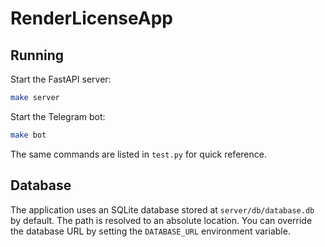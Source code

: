# RenderLicenseApp

## Running

Start the FastAPI server:

```bash
make server
```

Start the Telegram bot:

```bash
make bot
```

The same commands are listed in `test.py` for quick reference.

## Database

The application uses an SQLite database stored at `server/db/database.db` by default.
The path is resolved to an absolute location. You can override the database URL by
setting the `DATABASE_URL` environment variable.
